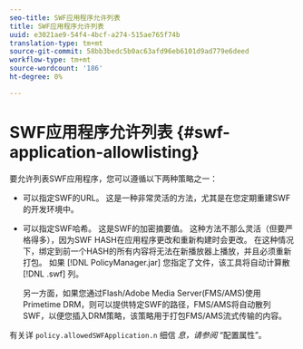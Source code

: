 ```yaml
---
seo-title: SWF应用程序允许列表
title: SWF应用程序允许列表
uuid: e3021ae9-54f4-4bcf-a274-515ae765f74b
translation-type: tm+mt
source-git-commit: 58bb3bedc5b0ac63afd96eb6101d9ad779e6deed
workflow-type: tm+mt
source-wordcount: '186'
ht-degree: 0%

---
```



# SWF应用程序允许列表 {#swf-application-allowlisting}

要允许列表SWF应用程序，您可以遵循以下两种策略之一：

* 可以指定SWF的URL。 这是一种非常灵活的方法，尤其是在您定期重建SWF的开发环境中。
* 可以指定SWF哈希。 这是SWF的加密摘要值。 这种方法不那么灵活（但要严格得多），因为SWF HASH在应用程序更改和重新构建时会更改。 在这种情况下，绑定到前一个HASH的所有内容将无法在新播放器上播放，并且必须重新打包。 如果 [!DNL PolicyManager.jar] 您指定了文件，该工具将自动计算散 [!DNL .swf] 列。

   另一方面，如果您通过Flash/Adobe Media Server(FMS/AMS)使用Primetime DRM，则可以提供特定SWF的路径，FMS/AMS将自动散列SWF，以便您插入DRM策略，该策略用于打包FMS/AMS流式传输的内容。

有关详 `policy.allowedSWFApplication.n` 细信 *息，请参阅* “配置属性”。
